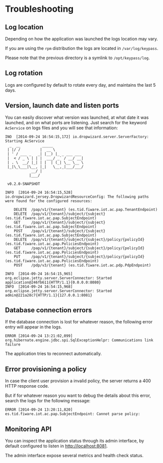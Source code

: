 # Troubleshooting

## Log location

Depending on how the application was launched the logs location may vary.

If you are using the `rpm` distribution the logs are located in `/var/log/keypass`.

Please note that the previous directory is a symlink to `/opt/keypass/log`.

## Log rotation

Logs are configured by default to rotate every day, and maintains the last 5 days.

## Version, launch date and listen ports

You can easily discover what version was launched, at what date it was launched,
and on what ports are listening. Just search for the keyword `AcService` on logs
files and you will see that information:

```
INO  [2014-09-24 16:54:15,172] io.dropwizard.server.ServerFactory: Starting AcService
  _  __          _____
 | |/ /         |  __ \
 | ' / ___ _   _| |__) |_ _ ___ ___
 |  < / _ \ | | |  ___/ _` / __/ __|
 | . \  __/ |_| | |  | (_| \__ \__ \
 |_|\_\___|\__, |_|   \__,_|___/___/
            __/ |
           |___/

 v0.2.0-SNAPSHOT

INFO  [2014-09-24 16:54:15,528] io.dropwizard.jersey.DropwizardResourceConfig: The following paths were found for the configured resources:

    DELETE  /pap/v1/{tenant} (es.tid.fiware.iot.ac.pap.TenantEndpoint)
    DELETE  /pap/v1/{tenant}/subject/{subject} (es.tid.fiware.iot.ac.pap.SubjectEndpoint)
    GET     /pap/v1/{tenant}/subject/{subject} (es.tid.fiware.iot.ac.pap.SubjectEndpoint)
    POST    /pap/v1/{tenant}/subject/{subject} (es.tid.fiware.iot.ac.pap.SubjectEndpoint)
    DELETE  /pap/v1/{tenant}/subject/{subject}/policy/{policyId} (es.tid.fiware.iot.ac.pap.PoliciesEndpoint)
    GET     /pap/v1/{tenant}/subject/{subject}/policy/{policyId} (es.tid.fiware.iot.ac.pap.PoliciesEndpoint)
    PUT     /pap/v1/{tenant}/subject/{subject}/policy/{policyId} (es.tid.fiware.iot.ac.pap.PoliciesEndpoint)
    POST    /pdp/v3/{tenant} (es.tid.fiware.iot.ac.pdp.PdpEndpoint)

INFO  [2014-09-24 16:54:15,965] org.eclipse.jetty.server.ServerConnector: Started application@246fb611{HTTP/1.1}{0.0.0.0:8080}
INFO  [2014-09-24 16:54:15,968] org.eclipse.jetty.server.ServerConnector: Started admin@221a28c7{HTTP/1.1}{127.0.0.1:8081}
```

## Database connection errors

If the database connection is lost for whatever reason, the following error entry
will appear in the logs.

```
ERROR [2014-09-24 13:21:02,099] org.hibernate.engine.jdbc.spi.SqlExceptionHelpr: Communications link failure
```

The application tries to reconnect automatically.

## Error provisioning a policy

In case the client user provision a invalid policy, the server returns a 400
HTTP response code.

But if for whatever reason you want to debug the details about this error, search
the logs for the following message:

```
ERROR [2014-09-24 13:20:11,820] es.tid.fiware.iot.ac.pap.SubjectEndpoint: Cannot parse policy:
```

## Monitoring API

You can inspect the application status through its admin interface, by default
configured to listen in <http://localhost:8081>.

The admin interface expose several metrics and health check status.
